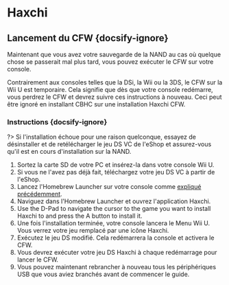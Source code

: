 # Haxchi

## Lancement du CFW {docsify-ignore}

Maintenant que vous avez votre sauvegarde de la NAND au cas où quelque chose se passerait mal plus tard, vous pouvez exécuter le CFW sur votre console.

Contrairement aux consoles telles que la DSi, la Wii ou la 3DS, le CFW sur la Wii U est temporaire. Cela signifie que dès que votre console redémarre, vous perdrez le CFW et devrez suivre ces instructions à nouveau. Ceci peut être ignoré en installant CBHC sur une installation Haxchi CFW.

### Instructions {docsify-ignore}

?> Si l'installation échoue pour une raison quelconque, essayez de désinstaller et de retélécharger le jeu DS VC de l'eShop et assurez-vous qu'il est en cours d'installation sur la NAND.

1. Sortez la carte SD de votre PC et insérez-la dans votre console Wii U.
1. Si vous ne l'avez pas déjà fait, téléchargez votre jeu DS VC à partir de l'eShop.
1. Lancez l'Homebrew Launcher sur votre console comme [expliqué précédemment](browser-exploit).
1. Naviguez dans l'Homebrew Launcher et ouvrez l'application Haxchi.
1. Use the D-Pad to navigate the cursor to the game you want to install Haxchi to and press the A button to install it.
1. Une fois l'installation terminée, votre console lancera le Menu Wii U. Vous verrez votre jeu remplacé par une icône Haxchi.
1. Exécutez le jeu DS modifié. Cela redémarrera la console et activera le CFW.
1. Vous devrez exécuter votre jeu DS Haxchi à chaque redémarrage pour lancer le CFW.
1. Vous pouvez maintenant rebrancher à nouveau tous les périphériques USB que vous aviez branchés avant de commencer le guide.